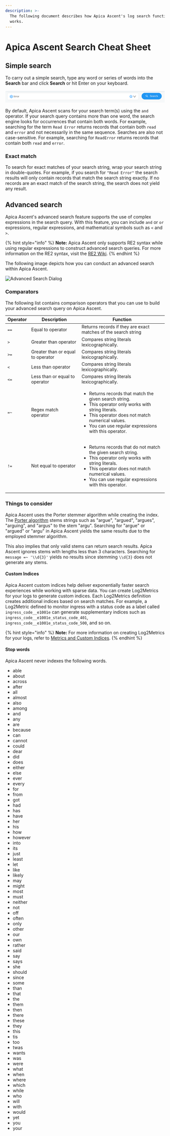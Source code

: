 ```yaml
---
description: >-
  The following document describes how Apica Ascent's log search functionality
  works.
---
```


# Apica Ascent Search Cheat Sheet

## Simple search

To carry out a simple search, type any word or series of words into the **Search** bar and click **Search** or hit Enter on your keyboard.

![Search Bar](<../.gitbook/assets/image (6) (1) (1) (1) (1) (1) (1) (1) (1) (1) (1) (1) (1) (1) (1) (1) (1).png>)

By default, Apica Ascent scans for your search term(s) using the `and` operator. If your search query contains more than one word, the search engine looks for occurrences that contain both words. For example, searching for the term `Read Error` returns records that contain both `read` and `error` and not necessarily in the same sequence. Searches are also not case-sensitive. For example, searching for `ReadError` returns records that contain both `read` and `error`.

### Exact match

To search for exact matches of your search string, wrap your search string in double-quotes. For example, if you search for `"Read Error"` the search results will only contain records that match the search string exactly. If no records are an exact match of the search string, the search does not yield any result.

## Advanced search

Apica Ascent's advanced search feature supports the use of complex expressions in the search query. With this feature, you can include `and` or `or` expressions, regular expressions, and mathematical symbols such as `<` and `>`.

{% hint style="info" %}
**Note:** Apica Ascent only supports RE2 syntax while using regular expressions to construct advanced search queries. For more information on the RE2 syntax, visit the [RE2 Wiki](https://github.com/google/re2/wiki/Syntax).
{% endhint %}

The following image depicts how you can conduct an advanced search within Apica Ascent.

![Advanced Search Dialog](../.gitbook/assets/advanced-search-2022-01-25_17-40-46.png)

### Comparators

The following list contains comparison operators that you can use to build your advanced search query on Apica Ascent.

| Operator | Description                       | Function                                                                                                                                                                                                                                               |
| -------- | --------------------------------- | ------------------------------------------------------------------------------------------------------------------------------------------------------------------------------------------------------------------------------------------------------ |
| `==`     | Equal to operator                 | Returns records if they are exact matches of the search string                                                                                                                                                                                         |
| `>`      | Greater than operator             | Compares string literals lexicographically.                                                                                                                                                                                                            |
| `>=`     | Greater than or equal to operator | Compares string literals lexicographically.                                                                                                                                                                                                            |
| `<`      | Less than operator                | Compares string literals lexicographically.                                                                                                                                                                                                            |
| `<=`     | Less than or equal to operator    | Compares string literals lexicographically.                                                                                                                                                                                                            |
| `=~`     | Regex match operator              | <ul><li>Returns records that match the given search string.</li><li>This operator only works with string literals.</li><li>This operator does not match numerical values.</li><li>You can use regular expressions with this operator.</li></ul>        |
| `!=`     | Not equal to operator             | <ul><li>Returns records that do not match the given search string.</li><li>This operator only works with string literals.</li><li>This operator does not match numerical values.</li><li>You can use regular expressions with this operator.</li></ul> |

### Things to consider

Apica Ascent uses the Porter stemmer algorithm while creating the index. The [Porter algorithm](https://en.wikipedia.org/wiki/Stemming) stems strings such as "argue", "argued", "argues", "arguing", and "argus" to the stem "argu". Searching for "argue" or "argued" or "argu" in Apica Ascent yields the same results due to the employed stemmer algorithm.

This also implies that only valid stems can return search results. Apica Ascent ignores stems with lengths less than 3 characters. Searching for `message =~ '\\d{3}'` yields no results since stemming `\\d{3}` does not generate any stems.

#### Custom Indices

Apica Ascent custom indices help deliver exponentially faster search experiences while working with sparse data. You can create Log2Metrics for your logs to generate custom indices. Each Log2Metrics definition creates additional indices based on search matches. For example, a Log2Metric defined to monitor ingress with a status code as a label called `ingress_code__e1001e` can generate supplementary indices such as `ingress_code__e1001e_status_code_401`, `ingress_code__e1001e_status_code_500`, and so on.

{% hint style="info" %}
**Note:** For more information on creating Log2Metrics for your logs, refer to [Metrics and Custom Indices](metrics-and-custom-indices.md#creating-a-log-2-metric).
{% endhint %}

#### Stop words

Apica Ascent never indexes the following words.

* able
* about
* across
* after
* all
* almost
* also
* among
* and
* any
* are
* because
* can
* cannot
* could
* dear
* did
* does
* either
* else
* ever
* every
* for
* from
* got
* had
* has
* have
* her
* his
* how
* however
* into
* its
* just
* least
* let
* like
* likely
* may
* might
* most
* must
* neither
* not
* off
* often
* only
* other
* our
* own
* rather
* said
* say
* says
* she
* should
* since
* some
* than
* that
* the
* them
* then
* there
* these
* they
* this
* tis
* too
* twas
* wants
* was
* were
* what
* when
* where
* which
* while
* who
* will
* with
* would
* yet
* you
* your
